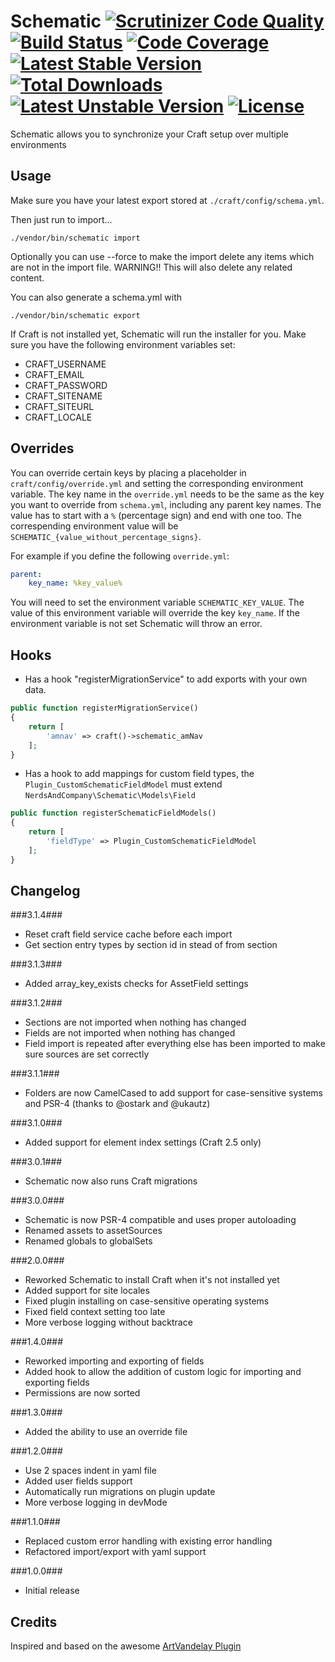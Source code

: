 # Schematic [![Scrutinizer Code Quality](https://scrutinizer-ci.com/g/itmundi/schematic/badges/quality-score.png?b=master)](https://scrutinizer-ci.com/g/itmundi/schematic/?branch=master) [![Build Status](https://travis-ci.org/itmundi/schematic.svg?branch=master)](https://travis-ci.org/itmundi/schematic) [![Code Coverage](https://scrutinizer-ci.com/g/itmundi/schematic/badges/coverage.png?b=master)](https://scrutinizer-ci.com/g/itmundi/schematic/?branch=master) [![Latest Stable Version](https://poser.pugx.org/itmundi/schematic/v/stable)](https://packagist.org/packages/itmundi/schematic) [![Total Downloads](https://poser.pugx.org/itmundi/schematic/downloads)](https://packagist.org/packages/itmundi/schematic) [![Latest Unstable Version](https://poser.pugx.org/itmundi/schematic/v/unstable)](https://packagist.org/packages/itmundi/schematic) [![License](https://poser.pugx.org/itmundi/schematic/license)](https://packagist.org/packages/itmundi/schematic)

Schematic allows you to synchronize your Craft setup over multiple environments

## Usage

Make sure you have your latest export stored at `./craft/config/schema.yml`.

Then just run to import...

```
./vendor/bin/schematic import
```

Optionally you can use --force to make the import delete any items which are not in the import file.
WARNING!! This will also delete any related content.

You can also generate a schema.yml with

```
./vendor/bin/schematic export
```

If Craft is not installed yet, Schematic will run the installer for you. Make sure you have the following environment variables set:

- CRAFT_USERNAME
- CRAFT_EMAIL
- CRAFT_PASSWORD
- CRAFT_SITENAME
- CRAFT_SITEURL
- CRAFT_LOCALE

## Overrides

You can override certain keys by placing a placeholder in `craft/config/override.yml` and setting the corresponding environment variable. The key name in the `override.yml` needs to be the same as the key you want to override from `schema.yml`, including any parent key names. The value has to start with a `%` (percentage sign) and end with one too. The correspending environment value will be `SCHEMATIC_{value_without_percentage_signs}`.

For example if you define the following `override.yml`:

```yml
parent:
    key_name: %key_value%
```

You will need to set the environment variable `SCHEMATIC_KEY_VALUE`. The value of this environment variable will override the key `key_name`. If the environment variable is not set Schematic will throw an error.


## Hooks

* Has a hook "registerMigrationService" to add exports with your own data.

```php
public function registerMigrationService()
{
    return [
		'amnav' => craft()->schematic_amNav
	];
}
```

* Has a hook to add mappings for custom field types, the `Plugin_CustomSchematicFieldModel` must extend `NerdsAndCompany\Schematic\Models\Field`

```php
public function registerSchematicFieldModels()
{
    return [
		'fieldType' => Plugin_CustomSchematicFieldModel
	];
}
```

## Changelog

###3.1.4###
 - Reset craft field service cache before each import
 - Get section entry types by section id in stead of from section

###3.1.3###
 - Added array_key_exists checks for AssetField settings

###3.1.2###
 - Sections are not imported when nothing has changed
 - Fields are not imported when nothing has changed
 - Field import is repeated after everything else has been imported to make sure sources are set correctly

###3.1.1###
 - Folders are now CamelCased to add support for case-sensitive systems and PSR-4 (thanks to @ostark and @ukautz)

###3.1.0###
 - Added support for element index settings (Craft 2.5 only)

###3.0.1###
 - Schematic now also runs Craft migrations

###3.0.0###
 - Schematic is now PSR-4 compatible and uses proper autoloading
 - Renamed assets to assetSources
 - Renamed globals to globalSets

###2.0.0###
 - Reworked Schematic to install Craft when it's not installed yet
 - Added support for site locales
 - Fixed plugin installing on case-sensitive operating systems
 - Fixed field context setting too late
 - More verbose logging without backtrace

###1.4.0###
 - Reworked importing and exporting of fields
 - Added hook to allow the addition of custom logic for importing and exporting fields
 - Permissions are now sorted

###1.3.0###
 - Added the ability to use an override file

###1.2.0###
 - Use 2 spaces indent in yaml file
 - Added user fields support
 - Automatically run migrations on plugin update
 - More verbose logging in devMode

###1.1.0###
 - Replaced custom error handling with existing error handling
 - Refactored import/export with yaml support

###1.0.0###
 - Initial release

## Credits
Inspired and based on the awesome [ArtVandelay Plugin](https://github.com/xodigital/ArtVandelay)
